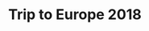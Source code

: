 ---
title: Trip to Europe 2018
showTitle: true
image: /img/photos/Europe2.jpg
materials:
description: 
---